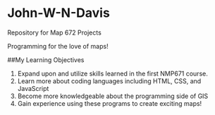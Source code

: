 # John-W-N-Davis

Repository for Map 672 Projects

Programming for the love of maps!

##My Learning Objectives
1. Expand upon and utilize skills learned in the first NMP671 course.
2. Learn more about coding languages including HTML, CSS, and JavaScript
3. Become more knowledgeable about the programming side of GIS
4. Gain experience using these programs to create exciting maps!